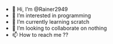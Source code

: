 - 👋 Hi, I’m @Rainer2949
- 👀 I’m interested in programming
- 🌱 I’m currently learning scratch
- 💞️ I’m looking to collaborate on nothing
- 📫 How to reach me ??

<!---
Rainer2949/Rainer2949 is a ✨ special ✨ repository because its `README.md` (this file) appears on your GitHub profile.
You can click the Preview link to take a look at your changes.
--->
